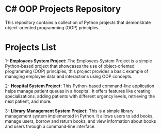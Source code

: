 # C# OOP Projects Repository
This repository contains a collection of Python projects that demonstrate object-oriented programming (OOP) principles.

# Projects List

1- **Employees System Project:** The Employees System Project is a simple Python-based project that showcases the use of object-oriented programming (OOP) principles, this project provides a basic example of managing employee data and interactions using OOP concepts.

2- **Hospital System Project:** This Python-based command-line application helps manage patient queues in a hospital. It offers features like creating specializations, adding patients with different urgency levels, retrieving the next patient, and more.

3- **Library Management System Project:** This is a simple library management system implemented in Python. It allows users to add books, manage users, borrow and return books, and view information about books and users through a command-line interface.
